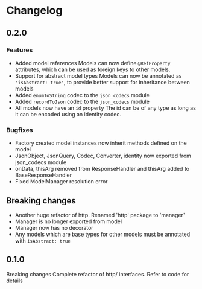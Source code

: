 # Changelog

## 0.2.0

### Features
- Added model references
    Models can now define `@RefProperty` attributes, which can be used as foreign
    keys to other models.
- Support for abstract model types
    Models can now be annotated as `'isAbstract: true'`, to provide better support
    for inheritance between models
- Added `enumToString` codec to the `json_codecs` module
- Added `recordToJson` codec to the `json_codecs` module
- All models now have an `id` property
    The id can be of any type as long as it can be encoded using an identity codec.

### Bugfixes
- Factory created model instances now inherit methods defined on the model
- JsonObject, JsonQuery, Codec, Converter, identity now exported from json_codecs module
- onData, thisArg removed from ResponseHandler and thisArg added to BaseResponseHandler
- Fixed ModelManager resolution error

## Breaking changes
- Another huge refactor of http. Renamed 'http' package to 'manager'
- Manager is no longer exported from model
- Manager now has no decorator
- Any models which are base types for other models must be annotated with `isAbstract: true`



## 0.1.0
Breaking changes
Complete refactor of http/ interfaces. Refer to code for details

